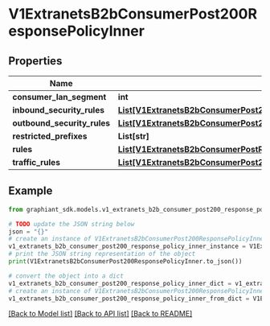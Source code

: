 # V1ExtranetsB2bConsumerPost200ResponsePolicyInner


## Properties

Name | Type | Description | Notes
------------ | ------------- | ------------- | -------------
**consumer_lan_segment** | **int** |  | [optional] 
**inbound_security_rules** | [**List[V1ExtranetsB2bConsumerPost200ResponsePolicyInnerInboundSecurityRulesInner]**](V1ExtranetsB2bConsumerPost200ResponsePolicyInnerInboundSecurityRulesInner.md) |  | [optional] 
**outbound_security_rules** | [**List[V1ExtranetsB2bConsumerPost200ResponsePolicyInnerInboundSecurityRulesInner]**](V1ExtranetsB2bConsumerPost200ResponsePolicyInnerInboundSecurityRulesInner.md) |  | [optional] 
**restricted_prefixes** | **List[str]** |  | [optional] 
**rules** | [**List[V1ExtranetsB2bConsumerPostRequestPolicyInnerRulesInner]**](V1ExtranetsB2bConsumerPostRequestPolicyInnerRulesInner.md) |  | [optional] 
**traffic_rules** | [**List[V1ExtranetsB2bConsumerPost200ResponsePolicyInnerTrafficRulesInner]**](V1ExtranetsB2bConsumerPost200ResponsePolicyInnerTrafficRulesInner.md) |  | [optional] 

## Example

```python
from graphiant_sdk.models.v1_extranets_b2b_consumer_post200_response_policy_inner import V1ExtranetsB2bConsumerPost200ResponsePolicyInner

# TODO update the JSON string below
json = "{}"
# create an instance of V1ExtranetsB2bConsumerPost200ResponsePolicyInner from a JSON string
v1_extranets_b2b_consumer_post200_response_policy_inner_instance = V1ExtranetsB2bConsumerPost200ResponsePolicyInner.from_json(json)
# print the JSON string representation of the object
print(V1ExtranetsB2bConsumerPost200ResponsePolicyInner.to_json())

# convert the object into a dict
v1_extranets_b2b_consumer_post200_response_policy_inner_dict = v1_extranets_b2b_consumer_post200_response_policy_inner_instance.to_dict()
# create an instance of V1ExtranetsB2bConsumerPost200ResponsePolicyInner from a dict
v1_extranets_b2b_consumer_post200_response_policy_inner_from_dict = V1ExtranetsB2bConsumerPost200ResponsePolicyInner.from_dict(v1_extranets_b2b_consumer_post200_response_policy_inner_dict)
```
[[Back to Model list]](../README.md#documentation-for-models) [[Back to API list]](../README.md#documentation-for-api-endpoints) [[Back to README]](../README.md)



